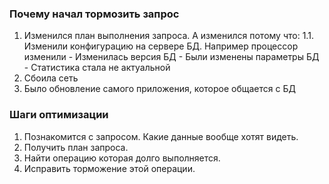 ### Почему начал тормозить запрос

  1. Изменился план выполнения запроса. А изменился потому что:
    1.1. Изменили конфигурацию на сервере БД. Например процессор изменили
    - Изменилась версия БД
    - Были изменены параметры БД
    - Статистика стала не актуальной
  2. Сбоила сеть
  3. Было обновление самого приложения, которое общается с БД
  

### Шаги оптимизации
  1. Познакомится с запросом. Какие данные вообще хотят видеть. 
  2. Получить план запроса. 
  3. Найти операцию которая долго выполняется.
  4. Исправить торможение этой операции.